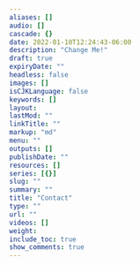 ```yaml
---
aliases: []
audio: []
cascade: {}
date: 2022-01-10T12:24:43-06:00
description: "Change Me!"
draft: true
expiryDate: ""
headless: false
images: []
isCJKLanguage: false
keywords: []
layout: 
lastMod: ""
linkTitle: ""
markup: "md"
menu: ""
outputs: []
publishDate: ""
resources: []
series: [{}]
slug: ""
summary: ""
title: "Contact"
type: ""
url: ""
videos: []
weight: 
include_toc: true
show_comments: true
---
```


